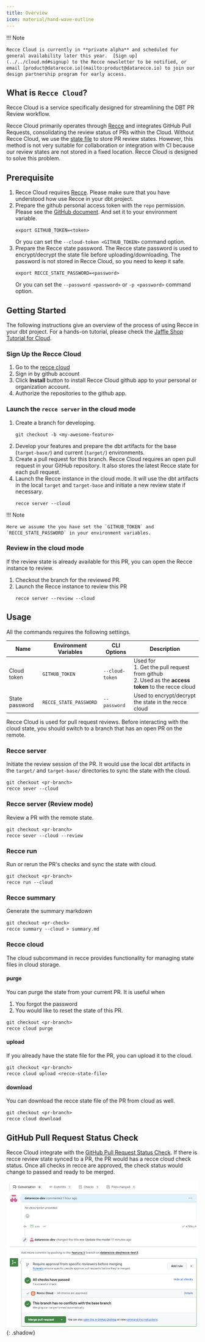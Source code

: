 ```yaml
---
title: Overview
icon: material/hand-wave-outline
---
```


!!! Note

    Recce Cloud is currently in **private alpha** and scheduled for general availability later this year.  [Sign up](../../cloud.md#signup) to the Recce newsletter to be notified, or email [product@datarecce.io](mailto:product@datarecce.io) to join our design partnership program for early access.

## What is `Recce Cloud`?

Recce Cloud is a service specifically designed for streamlining the DBT PR Review workflow. 

Recce Cloud primarily operates through [Recce](../index.md) and integrates GitHub Pull Requests, consolidating the review status of PRs within the Cloud. Without Recce Cloud, we use the [state file](http://localhost:5678/docs/features/state-file/) to store PR review states. However, this method is not very suitable for collaboration or integration with CI because our review states are not stored in a fixed location. Recce Cloud is designed to solve this problem.


## Prerequisite

1. Recce Cloud requires [Recce](../index.md). Please make sure that you have understood how use Recce in your dbt project.
1. Prepare the github personal access token with the `repo` permission. Please see the [GitHub document](https://docs.github.com/en/authentication/keeping-your-account-and-data-secure/managing-your-personal-access-tokens). And set it to your environment variable.
   ```
   export GITHUB_TOKEN=<token>
   ```
    Or you can set the `--cloud-token <GITHUB_TOKEN>` command option.
1. Prepare the Recce state password. The Recce state password is used to encrypt/decrypt the state file before uploading/downloading. The password is not stored in Recce Cloud, so you need to keep it safe.
   ```
   export RECCE_STATE_PASSWORD=<password>
   ```
   Or you can set the `--password <password>` or `-p <password>` command option.

## Getting Started
The following instructions give an overview of the process of using Recce in your dbt project. For a hands-on tutorial, please check the [Jaffle Shop Tutorial for Cloud](./getting-started-recce-cloud.md).

### Sign Up the Recce Cloud
1. Go to the [recce cloud](https://cloud.datarecce.io/)
2. Sign in by github account
3. Click **Install** button to install Recce Cloud github app to your personal or organization account.
4. Authorize the repositories to the github app.

### Launch the `recce server` in the cloud mode

1. Create a branch for developing.
   ```
   git checkout -b <my-awesome-feature>
   ```
1. Develop your features and prepare the dbt artifacts for the base (`target-base/`) and current (`target/`) environments.
1. Create a pull request for this branch. Recce Cloud requires an open pull request in your GitHub repository. It also stores the latest Recce state for each pull request.
1. Launch the Recce instance in the cloud mode. It will use the dbt artifacts in the local `target` and `target-base` and initiate a new review state if necessary.
   ```
   recce server --cloud
   ```

!!! Note

    Here we assume the you have set the `GITHUB_TOKEN` and `RECCE_STATE_PASSWORD` in your environment variables.


### Review in the cloud mode
If the review state is already available for this PR, you can open the Recce instance to review.

1. Checkout the branch for the reviewed PR.
1. Launch the Recce instance to review this PR
    ```
    recce server --review --cloud
    ```

## Usage

All the commands requires the following settings.

Name           | Environment Variables | CLI Options     | Description                                      
---------------|-----------------------|-----------------|-------------------------------------------------- 
Cloud token    | `GITHUB_TOKEN`        | `--cloud-token` | Used for  <br>1. Get the pull request from github<br>2. Used as the **access token** to the recce cloud 
State password | `RECCE_STATE_PASSWORD`| `--password`    | Used to encrypt/decrypt the state in the recce cloud     

Recce Cloud is used for pull request reviews. Before interacting with the cloud state, you should switch to a branch that has an open PR on the remote.

### Recce server

Initiate the review session of the PR. It would use the local dbt artifacts in the `target/` and `target-base/` directories to sync the state with the cloud.

```shell
git checkout <pr-branch>
recce sever --cloud
```

### Recce server (Review mode)

Review a PR with the remote state.

```shell
git checkout <pr-branch>
recce sever --cloud --review
```

### Recce run

Run or rerun the PR's checks and sync the state with cloud.

```shell
git checkout <pr-branch>
recce run --cloud
```

### Recce summary

Generate the summary markdown

```shell
git checkout <pr-check>
recce summary --cloud > summary.md
```

### Recce cloud

The cloud subcommand in recce provides functionality for managing state files in cloud storage.

#### purge

You can purge the state from your current PR. It is useful when

1. You forgot the password
1. You would like to reset the state of this PR.

```shell
git checkout <pr-branch>
recce cloud purge
```

#### upload

If you already have the state file for the PR, you can upload it to the cloud.

```shell
git checkout <pr-branch>
recce cloud upload <recce-state-file>
```

#### download

You can download the recce state file of the PR from cloud as well.

```shell
git checkout <pr-branch>
recce cloud download
```

## GitHub Pull Request Status Check

Recce Cloud integrate with the [GitHub Pull Request Status Check](https://docs.github.com/en/pull-requests/collaborating-with-pull-requests/collaborating-on-repositories-with-code-quality-features/about-status-checks). If there is recce review state synced to a PR, the PR would has a recce cloud check status. Once all checks in recce are approved, the check status would change to passed and ready to be merged.

![alt text](../../assets/images/recce-cloud/pr-checks-all-approved.png){: .shadow}